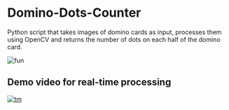 # Domino-Dots-Counter
Python script that takes images of domino cards as input, processes them using OpenCV and returns the number of dots on each half of the domino card.

![fun](https://user-images.githubusercontent.com/62356629/132159015-00f07588-8cc5-4a5c-815b-11c447f7c0bc.png)

## Demo video for real-time processing

[![tm](https://user-images.githubusercontent.com/62356629/132890032-e3f27128-c250-4bed-8bfe-a500ca9c1dca.PNG)](https://youtu.be/zo6jKDn4DT0)
